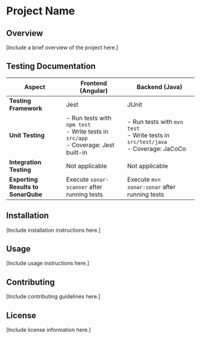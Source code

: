 # Project Name

## Overview

[Include a brief overview of the project here.]

## Testing Documentation

| Aspect              | Frontend (Angular)                                                                   | Backend (Java)                                                                     |
|---------------------|--------------------------------------------------------------------------------------|------------------------------------------------------------------------------------|
| **Testing Framework** | Jest                                                                                 | JUnit                                                                              |
| **Unit Testing**     | - Run tests with `npm test`<br>- Write tests in `src/app`<br>- Coverage: Jest built-in | - Run tests with `mvn test`<br>- Write tests in `src/test/java`<br>- Coverage: JaCoCo |
| **Integration Testing** | Not applicable                                                             | Not applicable                                                                     |
| **Exporting Results to SonarQube** | Execute `sonar-scanner` after running tests                             | Execute `mvn sonar:sonar` after running tests                                     |

## Installation

[Include installation instructions here.]

## Usage

[Include usage instructions here.]

## Contributing

[Include contributing guidelines here.]

## License

[Include license information here.]
